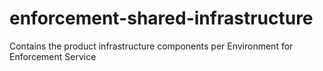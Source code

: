 # enforcement-shared-infrastructure
Contains the product infrastructure components per Environment for Enforcement Service
